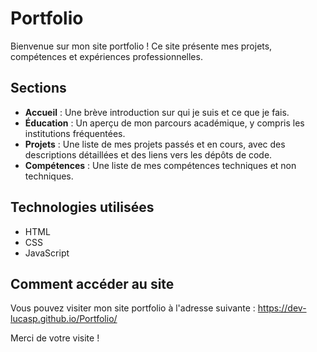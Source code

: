 # Portfolio

Bienvenue sur mon site portfolio ! Ce site présente mes projets, compétences et expériences professionnelles.

## Sections

- **Accueil** : Une brève introduction sur qui je suis et ce que je fais.
- **Éducation** : Un aperçu de mon parcours académique, y compris les institutions fréquentées.
- **Projets** : Une liste de mes projets passés et en cours, avec des descriptions détaillées et des liens vers les dépôts de code.
- **Compétences** : Une liste de mes compétences techniques et non techniques.

## Technologies utilisées

- HTML
- CSS
- JavaScript

## Comment accéder au site

Vous pouvez visiter mon site portfolio à l'adresse suivante : https://dev-lucasp.github.io/Portfolio/

Merci de votre visite !
